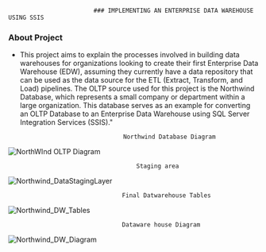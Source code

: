 							### IMPLEMENTING AN ENTERPRISE DATA WAREHOUSE USING SSIS

### About Project
 - This project aims to explain the processes involved in building data warehouses for organizations looking to create their first Enterprise Data Warehouse (EDW), assuming they currently have a data repository that can be used as the data source for the ETL (Extract, Transform, and Load) pipelines. The OLTP source used for this project is the Northwind Database, which represents a small company or department within a large organization. This database serves as an example for converting an OLTP Database to an Enterprise Data Warehouse using SQL Server Integration Services (SSIS)."
     
									Northwind Database Diagram
    
  ![NorthWInd OLTP Diagram](https://user-images.githubusercontent.com/105971126/235525453-37222ea7-2c23-4eb8-a57e-735fff2483e5.png) 

										Staging area

![Northwind_DataStagingLayer](https://github.com/Mayowa-Taiwo/Data-Warehousing-OLTP-to-DWH-NorthWind-OLTP/assets/105971126/e7ece05d-8393-4136-b5e9-591f3d4f56fb)


									Final Datwarehouse Tables
![Northwind_DW_Tables](https://github.com/Mayowa-Taiwo/Data-Warehousing-OLTP-to-DWH-NorthWind-OLTP/assets/105971126/cf03d83d-610a-433b-b809-676ec0124bef)


									Dataware house Diagram
![Northwind_DW_Diagram](https://github.com/Mayowa-Taiwo/Data-Warehousing-OLTP-to-DWH-NorthWind-OLTP/assets/105971126/b876b18c-9cc4-4290-a476-cc9404bce6c4)



